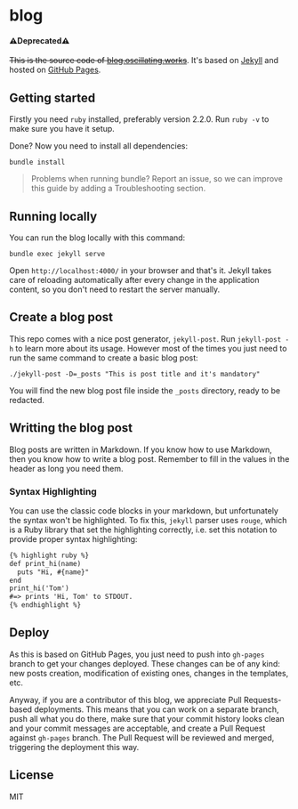 blog
====

#### :warning:Deprecated:warning:

~~This is the source code of [blog.oscillating.works](http://blog.oscillating.works)~~.
It's based on [Jekyll](http://jekyllrb.com/) and hosted on
[GitHub Pages](https://pages.github.com/).

Getting started
---------------

Firstly you need `ruby` installed, preferably version 2.2.0.
Run `ruby -v` to make sure you have it setup.

Done? Now you need to install all dependencies:

~~~
bundle install
~~~

> Problems when running bundle? Report an issue, so we can improve
this guide by adding a Troubleshooting section.

Running locally
---------------

You can run the blog locally with this command:

~~~
bundle exec jekyll serve
~~~

Open `http://localhost:4000/` in your browser and that's it. Jekyll takes care
of reloading automatically after every change in the application content, so
you don't need to restart the server manually.

Create a blog post
------------------

This repo comes with a nice post generator, `jekyll-post`. Run `jekyll-post -h`
to learn more about its usage. However most of the times you just need to run
the same command to create a basic blog post:

~~~
./jekyll-post -D=_posts "This is post title and it's mandatory"
~~~

You will find the new blog post file inside the `_posts` directory, ready
to be redacted.

Writting the blog post
----------------------

Blog posts are written in Markdown. If you know how to use Markdown,
then you know how to write a blog post. Remember to fill in the values
in the header as long you need them.

### Syntax Highlighting

You can use the classic code blocks in your markdown, but unfortunately
the syntax won't be highlighted. To fix this, `jekyll` parser uses `rouge`,
which is a Ruby library that set the highlighting correctly, i.e.
set this notation to provide proper syntax highlighting:

~~~markdown
{% highlight ruby %}
def print_hi(name)
  puts "Hi, #{name}"
end
print_hi('Tom')
#=> prints 'Hi, Tom' to STDOUT.
{% endhighlight %}
~~~

Deploy
------

As this is based on GitHub Pages, you just need to push into `gh-pages` branch
to get your changes deployed. These changes can be of any kind: new posts
creation, modification of existing ones, changes in the templates, etc.


Anyway, if you are a contributor of this blog, we appreciate Pull Requests-based
deployments. This means that you can work on a separate branch, push all what you
do there, make sure that your commit history looks clean and your commit messages
are acceptable, and create a Pull Request against `gh-pages` branch. The Pull
Request will be reviewed and merged, triggering the deployment this way.

License
-------

MIT


